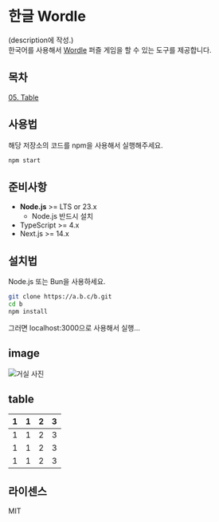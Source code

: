 # 한글 Wordle

(description에 작성.)<br>
한국어를 사용해서 [Wordle](https://www.nytimes.com/games/wordle/index.html) 퍼즐 게임을 할 수 있는 도구를 제공합니다. 

## 목차
[05. Table](#table)

## 사용법
해당 저장소의 코드를 npm을 사용해서 실행해주세요.
```bash
npm start
```

## 준비사항

- **Node.js** >= LTS or 23.x
    -  Node.js 반드시 설치
- TypeScript >= 4.x
- Next.js >= 14.x

## 설치법

Node.js 또는 Bun을 사용하세요.

```bash
git clone https://a.b.c/b.git
cd b
npm install
```

그러면 localhost:3000으로 사용해서 실행...




## image
<!--이미지는 반드시 alt 작성할 것, ![]로 작성  -->
![거실 사진](https://images.unsplash.com/photo-1727706714083-48f02197f6f3?q=80&w=2942&auto=format&fit=crop&ixlib=rb-4.0.3&ixid=M3wxMjA3fDB8MHxwaG90by1wYWdlfHx8fGVufDB8fHx8fA%3D%3D)

## table

| 1 | 1 | 2 | 3 |
|---|---|---|---|
| 1 | 1 | 2 | 3 |
| 1 | 1 | 2 | 3 |
| 1 | 1 | 2 | 3 |


## 라이센스
<!-- 라이센스가 마지막에 올 것 -->
MIT
